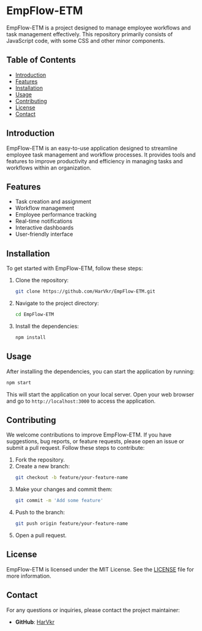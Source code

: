 # EmpFlow-ETM

EmpFlow-ETM is a project designed to manage employee workflows and task management effectively. This repository primarily consists of JavaScript code, with some CSS and other minor components.

## Table of Contents

- [Introduction](#introduction)
- [Features](#features)
- [Installation](#installation)
- [Usage](#usage)
- [Contributing](#contributing)
- [License](#license)
- [Contact](#contact)

## Introduction

EmpFlow-ETM is an easy-to-use application designed to streamline employee task management and workflow processes. It provides tools and features to improve productivity and efficiency in managing tasks and workflows within an organization.

## Features

- Task creation and assignment
- Workflow management
- Employee performance tracking
- Real-time notifications
- Interactive dashboards
- User-friendly interface

## Installation

To get started with EmpFlow-ETM, follow these steps:

1. Clone the repository:
    ```sh
    git clone https://github.com/HarVkr/EmpFlow-ETM.git
    ```
2. Navigate to the project directory:
    ```sh
    cd EmpFlow-ETM
    ```
3. Install the dependencies:
    ```sh
    npm install
    ```

## Usage

After installing the dependencies, you can start the application by running:

```sh
npm start
```

This will start the application on your local server. Open your web browser and go to `http://localhost:3000` to access the application.

## Contributing

We welcome contributions to improve EmpFlow-ETM. If you have suggestions, bug reports, or feature requests, please open an issue or submit a pull request. Follow these steps to contribute:

1. Fork the repository.
2. Create a new branch:
    ```sh
    git checkout -b feature/your-feature-name
    ```
3. Make your changes and commit them:
    ```sh
    git commit -m 'Add some feature'
    ```
4. Push to the branch:
    ```sh
    git push origin feature/your-feature-name
    ```
5. Open a pull request.

## License

EmpFlow-ETM is licensed under the MIT License. See the [LICENSE](LICENSE) file for more information.

## Contact

For any questions or inquiries, please contact the project maintainer:

- **GitHub**: [HarVkr](https://github.com/HarVkr)
